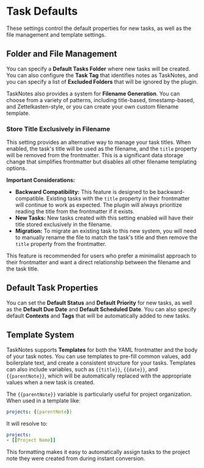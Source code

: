 # Task Defaults

These settings control the default properties for new tasks, as well as the file management and template settings.

## Folder and File Management

You can specify a **Default Tasks Folder** where new tasks will be created. You can also configure the **Task Tag** that identifies notes as TaskNotes, and you can specify a list of **Excluded Folders** that will be ignored by the plugin.

TaskNotes also provides a system for **Filename Generation**. You can choose from a variety of patterns, including title-based, timestamp-based, and Zettelkasten-style, or you can create your own custom filename template.

### Store Title Exclusively in Filename

This setting provides an alternative way to manage your task titles. When enabled, the task's title will be used as the filename, and the `title` property will be removed from the frontmatter. This is a significant data storage change that simplifies frontmatter but disables all other filename templating options.

**Important Considerations:**

*   **Backward Compatibility:** This feature is designed to be backward-compatible. Existing tasks with the `title` property in their frontmatter will continue to work as expected. The plugin will always prioritize reading the title from the frontmatter if it exists.
*   **New Tasks:** New tasks created with this setting enabled will have their title stored exclusively in the filename.
*   **Migration:** To migrate an existing task to this new system, you will need to manually rename the file to match the task's title and then remove the `title` property from the frontmatter.

This feature is recommended for users who prefer a minimalist approach to their frontmatter and want a direct relationship between the filename and the task title.

## Default Task Properties

You can set the **Default Status** and **Default Priority** for new tasks, as well as the **Default Due Date** and **Default Scheduled Date**. You can also specify default **Contexts** and **Tags** that will be automatically added to new tasks.

## Template System

TaskNotes supports **Templates** for both the YAML frontmatter and the body of your task notes. You can use templates to pre-fill common values, add boilerplate text, and create a consistent structure for your tasks. Templates can also include variables, such as `{{title}}`, `{{date}}`, and `{{parentNote}}`, which will be automatically replaced with the appropriate values when a new task is created.

The `{{parentNote}}` variable is particularly useful for project organization. When used in a template like:

```yaml
projects: {{parentNote}}
```

It will resolve to:

```yaml
projects:
- [[Project Name]]
```

This formatting makes it easy to automatically assign tasks to the project note they were created from during instant conversion.